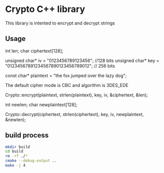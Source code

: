 # Crypto C++ library

This library is intented to encrypt and decrypt strings

## Usage

int len;
char ciphertext[128];

unsigned char* iv = "0123456789123456"; //128 bits
unsigned char* key = "01234567891234567890123456789012"; // 256 bits

const char* plaintext = "the fox jumped over the lazy dog";

The default cipher mode is CBC and algorithm is 3DES_EDE 

Crypto::encrypt(plaintext, strlen(plaintext), key, iv, &ciphertext, &len);

int newlen;
char newplaintext[128];

Crypto::decrypt(ciphertext, strlen(ciphertext), key, iv, newplaintext, &newlen);

## build process

```bash
mkdir build
cd build
rm -rf ./* 
cmake --debug-output .. 
make -j 4
``` 
